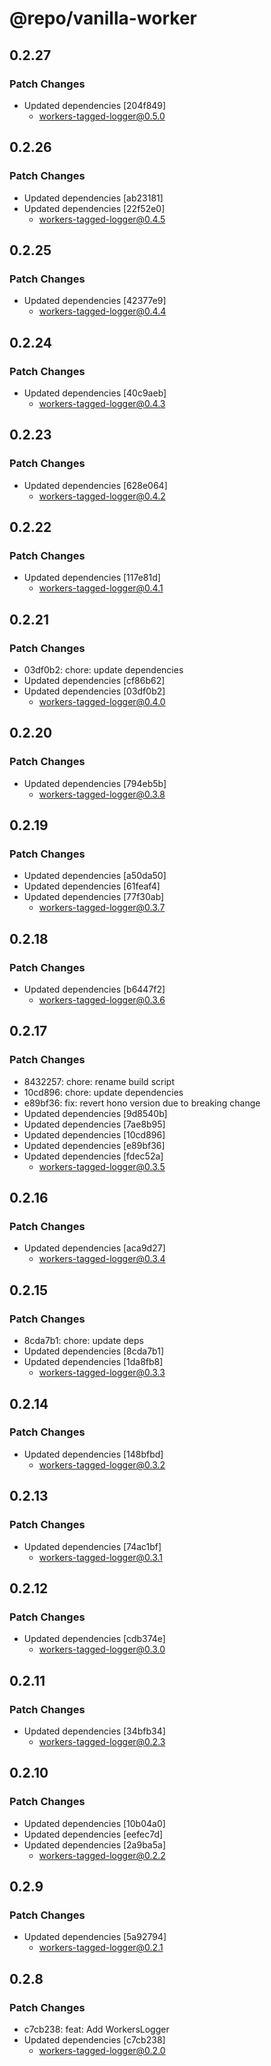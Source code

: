 # @repo/vanilla-worker

## 0.2.27

### Patch Changes

- Updated dependencies [204f849]
  - workers-tagged-logger@0.5.0

## 0.2.26

### Patch Changes

- Updated dependencies [ab23181]
- Updated dependencies [22f52e0]
  - workers-tagged-logger@0.4.5

## 0.2.25

### Patch Changes

- Updated dependencies [42377e9]
  - workers-tagged-logger@0.4.4

## 0.2.24

### Patch Changes

- Updated dependencies [40c9aeb]
  - workers-tagged-logger@0.4.3

## 0.2.23

### Patch Changes

- Updated dependencies [628e064]
  - workers-tagged-logger@0.4.2

## 0.2.22

### Patch Changes

- Updated dependencies [117e81d]
  - workers-tagged-logger@0.4.1

## 0.2.21

### Patch Changes

- 03df0b2: chore: update dependencies
- Updated dependencies [cf86b62]
- Updated dependencies [03df0b2]
  - workers-tagged-logger@0.4.0

## 0.2.20

### Patch Changes

- Updated dependencies [794eb5b]
  - workers-tagged-logger@0.3.8

## 0.2.19

### Patch Changes

- Updated dependencies [a50da50]
- Updated dependencies [61feaf4]
- Updated dependencies [77f30ab]
  - workers-tagged-logger@0.3.7

## 0.2.18

### Patch Changes

- Updated dependencies [b6447f2]
  - workers-tagged-logger@0.3.6

## 0.2.17

### Patch Changes

- 8432257: chore: rename build script
- 10cd896: chore: update dependencies
- e89bf36: fix: revert hono version due to breaking change
- Updated dependencies [9d8540b]
- Updated dependencies [7ae8b95]
- Updated dependencies [10cd896]
- Updated dependencies [e89bf36]
- Updated dependencies [fdec52a]
  - workers-tagged-logger@0.3.5

## 0.2.16

### Patch Changes

- Updated dependencies [aca9d27]
  - workers-tagged-logger@0.3.4

## 0.2.15

### Patch Changes

- 8cda7b1: chore: update deps
- Updated dependencies [8cda7b1]
- Updated dependencies [1da8fb8]
  - workers-tagged-logger@0.3.3

## 0.2.14

### Patch Changes

- Updated dependencies [148bfbd]
  - workers-tagged-logger@0.3.2

## 0.2.13

### Patch Changes

- Updated dependencies [74ac1bf]
  - workers-tagged-logger@0.3.1

## 0.2.12

### Patch Changes

- Updated dependencies [cdb374e]
  - workers-tagged-logger@0.3.0

## 0.2.11

### Patch Changes

- Updated dependencies [34bfb34]
  - workers-tagged-logger@0.2.3

## 0.2.10

### Patch Changes

- Updated dependencies [10b04a0]
- Updated dependencies [eefec7d]
- Updated dependencies [2a9ba5a]
  - workers-tagged-logger@0.2.2

## 0.2.9

### Patch Changes

- Updated dependencies [5a92794]
  - workers-tagged-logger@0.2.1

## 0.2.8

### Patch Changes

- c7cb238: feat: Add WorkersLogger
- Updated dependencies [c7cb238]
  - workers-tagged-logger@0.2.0
